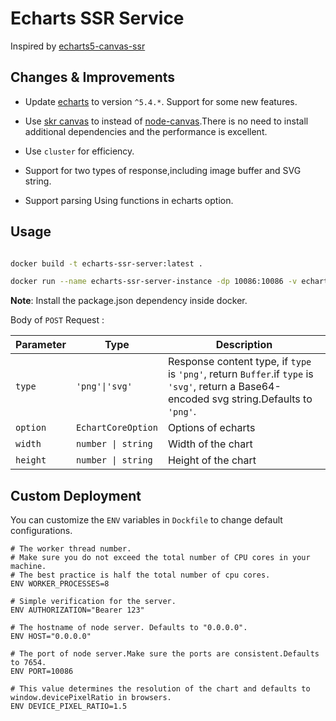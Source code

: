 # Echarts SSR Service

Inspired by [echarts5-canvas-ssr](https://github.com/mosliu/echarts5-canvas-ssr#readme)

## Changes & Improvements

- Update [echarts](https://echarts.apache.org/) to version `^5.4.*`. Support for some new features.

- Use [skr canvas](https://github.com/Brooooooklyn/canvas) to instead of [node-canvas](https://github.com/Automattic/node-canvas).There is no need to install additional dependencies and the performance is excellent.

- Use `cluster` for efficiency.

- Support for two types of response,including image buffer and SVG string.

- Support parsing Using functions in echarts option.

## Usage

```sh

docker build -t echarts-ssr-server:latest .

docker run --name echarts-ssr-server-instance -dp 10086:10086 -v echarts-fonts:/usr/share/fonts echarts-ssr-server:latest

```

**Note**: Install the package.json dependency inside docker.


Body of `POST` Request :

Parameter | Type | Description
----- | ----- | -----
`type` | `'png'\|'svg'` | Response content type, if `type` is `'png'`, return `Buffer`.if `type` is `'svg'`, return a Base64-encoded svg string.Defaults to `'png'`.
`option`| `EchartCoreOption`| Options of echarts
`width`| `number \| string` | Width of the chart
`height`| `number \| string` | Height of the chart

## Custom Deployment

 You can customize the `ENV` variables in `Dockfile` to change default configurations.

``` Dockfile
# The worker thread number.
# Make sure you do not exceed the total number of CPU cores in your machine.
# The best practice is half the total number of cpu cores.
ENV WORKER_PROCESSES=8

# Simple verification for the server.
ENV AUTHORIZATION="Bearer 123"

# The hostname of node server. Defaults to "0.0.0.0".
ENV HOST="0.0.0.0"

# The port of node server.Make sure the ports are consistent.Defaults to 7654.
ENV PORT=10086

# This value determines the resolution of the chart and defaults to window.devicePixelRatio in browsers.
ENV DEVICE_PIXEL_RATIO=1.5
```
